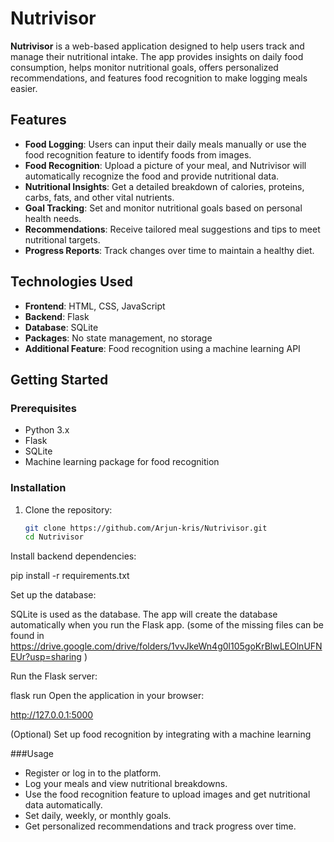 # Nutrivisor

**Nutrivisor** is a web-based application designed to help users track and manage their nutritional intake. The app provides insights on daily food consumption, helps monitor nutritional goals, offers personalized recommendations, and features food recognition to make logging meals easier.

## Features

- **Food Logging**: Users can input their daily meals manually or use the food recognition feature to identify foods from images.
- **Food Recognition**: Upload a picture of your meal, and Nutrivisor will automatically recognize the food and provide nutritional data.
- **Nutritional Insights**: Get a detailed breakdown of calories, proteins, carbs, fats, and other vital nutrients.
- **Goal Tracking**: Set and monitor nutritional goals based on personal health needs.
- **Recommendations**: Receive tailored meal suggestions and tips to meet nutritional targets.
- **Progress Reports**: Track changes over time to maintain a healthy diet.

## Technologies Used

- **Frontend**: HTML, CSS, JavaScript
- **Backend**: Flask
- **Database**: SQLite
- **Packages**: No state management, no storage
- **Additional Feature**: Food recognition using a machine learning API

## Getting Started

### Prerequisites

- Python 3.x
- Flask
- SQLite
- Machine learning package for food recognition


### Installation

1. Clone the repository:

   ```bash
   git clone https://github.com/Arjun-kris/Nutrivisor.git
   cd Nutrivisor
Install backend dependencies:


pip install -r requirements.txt


Set up the database:

SQLite is used as the database. The app will create the database automatically when you run the Flask app.
(some of the missing files can be found in https://drive.google.com/drive/folders/1vvJkeWn4g0l105goKrBlwLEOlnUFNEUr?usp=sharing )


Run the Flask server:


flask run
Open the application in your browser:

http://127.0.0.1:5000

(Optional) Set up food recognition by integrating with a machine learning

###Usage

- Register or log in to the platform.
- Log your meals and view nutritional breakdowns.
- Use the food recognition feature to upload images and get nutritional data automatically.
- Set daily, weekly, or monthly goals.
- Get personalized recommendations and track progress over time.
